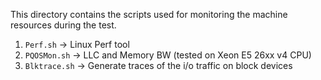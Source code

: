 This directory contains the scripts used for monitoring the machine resources during the test.

1. `Perf.sh` -> Linux Perf tool
2. `PQOSMon.sh` -> LLC and Memory BW (tested on Xeon E5 26xx v4 CPU)
3. `Blktrace.sh` -> Generate traces of the i/o traffic on block devices

